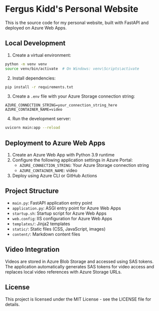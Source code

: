 # Fergus Kidd's Personal Website

This is the source code for my personal website, built with FastAPI and deployed on Azure Web Apps.

## Local Development

1. Create a virtual environment:
```bash
python -m venv venv
source venv/bin/activate  # On Windows: venv\Scripts\activate
```

2. Install dependencies:
```bash
pip install -r requirements.txt
```

3. Create a `.env` file with your Azure Storage connection string:
```
AZURE_CONNECTION_STRING=your_connection_string_here
AZURE_CONTAINER_NAME=video
```

4. Run the development server:
```bash
uvicorn main:app --reload
```

## Deployment to Azure Web Apps

1. Create an Azure Web App with Python 3.9 runtime
2. Configure the following application settings in Azure Portal:
   - `AZURE_CONNECTION_STRING`: Your Azure Storage connection string
   - `AZURE_CONTAINER_NAME`: video
3. Deploy using Azure CLI or GitHub Actions

## Project Structure

- `main.py`: FastAPI application entry point
- `application.py`: ASGI entry point for Azure Web Apps
- `startup.sh`: Startup script for Azure Web Apps
- `web.config`: IIS configuration for Azure Web Apps
- `templates/`: Jinja2 templates
- `static/`: Static files (CSS, JavaScript, images)
- `content/`: Markdown content files

## Video Integration

Videos are stored in Azure Blob Storage and accessed using SAS tokens. The application automatically generates SAS tokens for video access and replaces local video references with Azure Storage URLs.

## License

This project is licensed under the MIT License - see the LICENSE file for details. 